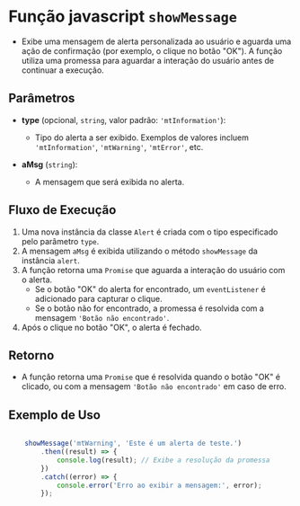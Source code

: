 # Função javascript  `showMessage`

- Exibe uma mensagem de alerta personalizada ao usuário e aguarda uma ação de confirmação (por exemplo, o clique no botão "OK"). A função utiliza uma promessa para aguardar a interação do usuário antes de continuar a execução.

## Parâmetros

- **type** (opcional, `string`, valor padrão: `'mtInformation'`):  
  - Tipo do alerta a ser exibido. Exemplos de valores incluem `'mtInformation'`, `'mtWarning'`, `'mtError'`, etc.
  
- **aMsg** (`string`):  
  - A mensagem que será exibida no alerta.

## Fluxo de Execução

1. Uma nova instância da classe `Alert` é criada com o tipo especificado pelo parâmetro `type`.
2. A mensagem `aMsg` é exibida utilizando o método `showMessage` da instância `alert`.
3. A função retorna uma `Promise` que aguarda a interação do usuário com o alerta.
   - Se o botão "OK" do alerta for encontrado, um `eventListener` é adicionado para capturar o clique.
   - Se o botão não for encontrado, a promessa é resolvida com a mensagem `'Botão não encontrado'`.
4. Após o clique no botão "OK", o alerta é fechado.

## Retorno

- A função retorna uma `Promise` que é resolvida quando o botão "OK" é clicado, ou com a mensagem `'Botão não encontrado'` em caso de erro.

## Exemplo de Uso

```javascript

    showMessage('mtWarning', 'Este é um alerta de teste.')
        .then((result) => {
            console.log(result); // Exibe a resolução da promessa
        })
        .catch((error) => {
            console.error('Erro ao exibir a mensagem:', error);
        });

```
